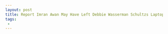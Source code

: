 ```yaml
---
layout: post
title: Report Imran Awan May Have Left Debbie Wasserman Schultzs Laptop for Police to Find
tags:
 -
---
```


